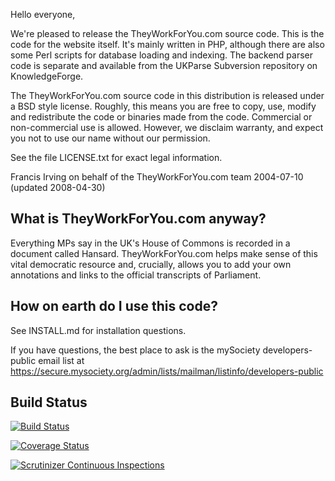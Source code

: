 Hello everyone,

We're pleased to release the TheyWorkForYou.com source code. This is the code for the website itself. It's mainly written in PHP, although there are also some Perl scripts for database loading and indexing. The backend parser code is separate and available from the UKParse Subversion repository on KnowledgeForge.

The TheyWorkForYou.com source code in this distribution is released under a BSD style license. Roughly, this means you are free to copy, use, modify and redistribute the code or binaries made from the code. Commercial or non-commercial use is allowed. However, we disclaim warranty, and expect you not to use our name without our permission.

See the file LICENSE.txt for exact legal information.

Francis Irving
on behalf of the TheyWorkForYou.com team
2004-07-10 (updated 2008-04-30)

## What is TheyWorkForYou.com anyway?

Everything MPs say in the UK's House of Commons is recorded in a document called Hansard. TheyWorkForYou.com helps make sense of this vital democratic resource and, crucially, allows you to add your own annotations and links to the official transcripts of Parliament.

## How on earth do I use this code?

See INSTALL.md for installation questions.

If you have questions, the best place to ask is the mySociety developers-public email list at https://secure.mysociety.org/admin/lists/mailman/listinfo/developers-public

## Build Status

[![Build Status](https://travis-ci.org/mysociety/theyworkforyou.png?branch=master)](https://travis-ci.org/mysociety/theyworkforyou)

[![Coverage Status](https://coveralls.io/repos/mysociety/theyworkforyou/badge.png)](https://coveralls.io/r/mysociety/theyworkforyou)

[![Scrutinizer Continuous Inspections](https://scrutinizer-ci.com/g/mysociety/theyworkforyou/badges/general.png?s=b019ec38e78437bca69cfb2d13a637700f85ce2a)](https://scrutinizer-ci.com/g/mysociety/theyworkforyou/)